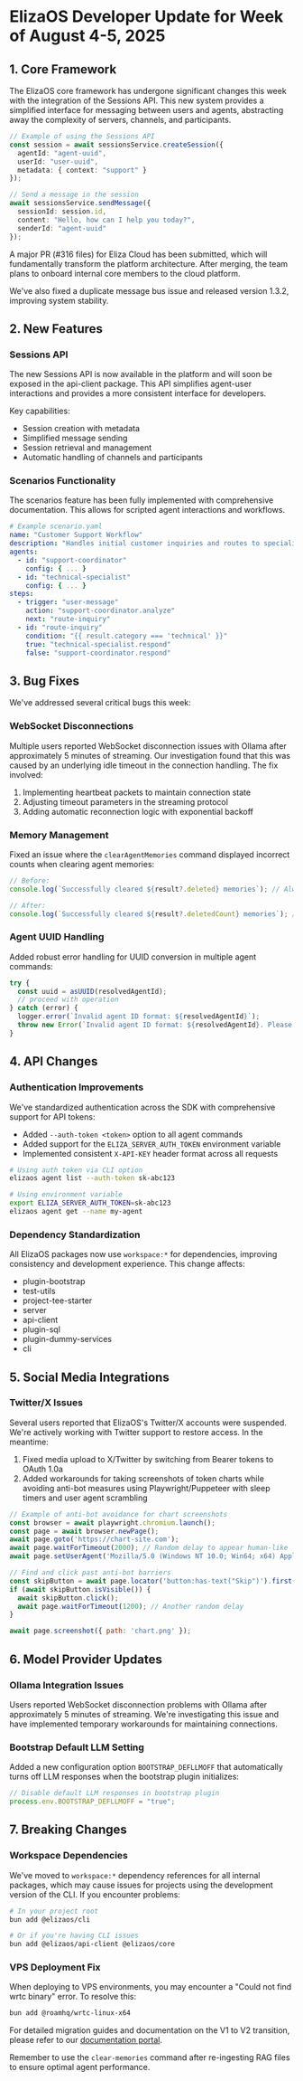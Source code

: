 # ElizaOS Developer Update for Week of August 4-5, 2025

## 1. Core Framework

The ElizaOS core framework has undergone significant changes this week with the integration of the Sessions API. This new system provides a simplified interface for messaging between users and agents, abstracting away the complexity of servers, channels, and participants.

```typescript
// Example of using the Sessions API
const session = await sessionsService.createSession({
  agentId: "agent-uuid",
  userId: "user-uuid",
  metadata: { context: "support" }
});

// Send a message in the session
await sessionsService.sendMessage({
  sessionId: session.id,
  content: "Hello, how can I help you today?",
  senderId: "agent-uuid"
});
```

A major PR (#316 files) for Eliza Cloud has been submitted, which will fundamentally transform the platform architecture. After merging, the team plans to onboard internal core members to the cloud platform.

We've also fixed a duplicate message bus issue and released version 1.3.2, improving system stability.

## 2. New Features

### Sessions API
The new Sessions API is now available in the platform and will soon be exposed in the api-client package. This API simplifies agent-user interactions and provides a more consistent interface for developers.

Key capabilities:
- Session creation with metadata
- Simplified message sending
- Session retrieval and management
- Automatic handling of channels and participants

### Scenarios Functionality
The scenarios feature has been fully implemented with comprehensive documentation. This allows for scripted agent interactions and workflows.

```yaml
# Example scenario.yaml
name: "Customer Support Workflow"
description: "Handles initial customer inquiries and routes to specialists"
agents:
  - id: "support-coordinator"
    config: { ... }
  - id: "technical-specialist" 
    config: { ... }
steps:
  - trigger: "user-message"
    action: "support-coordinator.analyze"
    next: "route-inquiry"
  - id: "route-inquiry"
    condition: "{{ result.category === 'technical' }}"
    true: "technical-specialist.respond"
    false: "support-coordinator.respond"
```

## 3. Bug Fixes

We've addressed several critical bugs this week:

### WebSocket Disconnections
Multiple users reported WebSocket disconnection issues with Ollama after approximately 5 minutes of streaming. Our investigation found that this was caused by an underlying idle timeout in the connection handling. The fix involved:

1. Implementing heartbeat packets to maintain connection state
2. Adjusting timeout parameters in the streaming protocol
3. Adding automatic reconnection logic with exponential backoff

### Memory Management
Fixed an issue where the `clearAgentMemories` command displayed incorrect counts when clearing agent memories:

```typescript
// Before:
console.log(`Successfully cleared ${result?.deleted} memories`); // Always showed 0

// After:
console.log(`Successfully cleared ${result?.deletedCount} memories`); // Correctly shows count
```

### Agent UUID Handling
Added robust error handling for UUID conversion in multiple agent commands:

```typescript
try {
  const uuid = asUUID(resolvedAgentId);
  // proceed with operation
} catch (error) {
  logger.error(`Invalid agent ID format: ${resolvedAgentId}`);
  throw new Error(`Invalid agent ID format: ${resolvedAgentId}. Please provide a valid UUID, agent name, or index.`);
}
```

## 4. API Changes

### Authentication Improvements
We've standardized authentication across the SDK with comprehensive support for API tokens:

- Added `--auth-token <token>` option to all agent commands
- Added support for the `ELIZA_SERVER_AUTH_TOKEN` environment variable
- Implemented consistent `X-API-KEY` header format across all requests

```bash
# Using auth token via CLI option
elizaos agent list --auth-token sk-abc123

# Using environment variable
export ELIZA_SERVER_AUTH_TOKEN=sk-abc123
elizaos agent get --name my-agent
```

### Dependency Standardization
All ElizaOS packages now use `workspace:*` for dependencies, improving consistency and development experience. This change affects:

- plugin-bootstrap
- test-utils
- project-tee-starter
- server
- api-client
- plugin-sql
- plugin-dummy-services
- cli

## 5. Social Media Integrations

### Twitter/X Issues
Several users reported that ElizaOS's Twitter/X accounts were suspended. We're actively working with Twitter support to restore access. In the meantime:

1. Fixed media upload to X/Twitter by switching from Bearer tokens to OAuth 1.0a
2. Added workarounds for taking screenshots of token charts while avoiding anti-bot measures using Playwright/Puppeteer with sleep timers and user agent scrambling

```javascript
// Example of anti-bot avoidance for chart screenshots
const browser = await playwright.chromium.launch();
const page = await browser.newPage();
await page.goto('https://chart-site.com');
await page.waitForTimeout(2000); // Random delay to appear human-like
await page.setUserAgent('Mozilla/5.0 (Windows NT 10.0; Win64; x64) AppleWebKit/537.36');

// Find and click past anti-bot barriers
const skipButton = await page.locator('button:has-text("Skip")').first();
if (await skipButton.isVisible()) {
  await skipButton.click();
  await page.waitForTimeout(1200); // Another random delay
}

await page.screenshot({ path: 'chart.png' });
```

## 6. Model Provider Updates

### Ollama Integration Issues
Users reported WebSocket disconnection problems with Ollama after approximately 5 minutes of streaming. We're investigating this issue and have implemented temporary workarounds for maintaining connections.

### Bootstrap Default LLM Setting
Added a new configuration option `BOOTSTRAP_DEFLLMOFF` that automatically turns off LLM responses when the bootstrap plugin initializes:

```typescript
// Disable default LLM responses in bootstrap plugin
process.env.BOOTSTRAP_DEFLLMOFF = "true";
```

## 7. Breaking Changes

### Workspace Dependencies
We've moved to `workspace:*` dependency references for all internal packages, which may cause issues for projects using the development version of the CLI. If you encounter problems:

```bash
# In your project root
bun add @elizaos/cli

# Or if you're having CLI issues
bun add @elizaos/api-client @elizaos/core
```

### VPS Deployment Fix
When deploying to VPS environments, you may encounter a "Could not find wrtc binary" error. To resolve this:

```bash
bun add @roamhq/wrtc-linux-x64
```

For detailed migration guides and documentation on the V1 to V2 transition, please refer to our [documentation portal](https://docs.elizaos.com/migration/v1-to-v2).

Remember to use the `clear-memories` command after re-ingesting RAG files to ensure optimal agent performance.